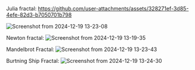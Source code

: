Julia fractal:
https://github.com/user-attachments/assets/328271ef-3d85-4efe-82d3-b7050701b798

![Screenshot from 2024-12-19 13-23-08](https://github.com/user-attachments/assets/a15d0dd9-a323-47d5-ac49-3fb1c659a83b)

Newton fractal:
![Screenshot from 2024-12-19 13-19-35](https://github.com/user-attachments/assets/1730ffd2-8dcf-46cd-a661-c70ca9db01f2)

Mandelbrot Fractal:
![Screenshot from 2024-12-19 13-23-43](https://github.com/user-attachments/assets/7b29a593-c7f2-4c12-99ae-43a149a988c0)

Burtning Ship Fractal:
![Screenshot from 2024-12-19 13-24-30](https://github.com/user-attachments/assets/c1d00055-c35d-4d10-99e8-0d4149e2aba2)
